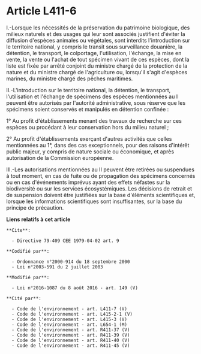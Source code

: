 # Article L411-6

I.-Lorsque les nécessités de la préservation du patrimoine biologique, des milieux naturels et des usages qui leur sont
associés justifient d'éviter la diffusion d'espèces animales ou végétales, sont interdits l'introduction sur le territoire
national, y compris le transit sous surveillance douanière, la détention, le transport, le colportage, l'utilisation,
l'échange, la mise en vente, la vente ou l'achat de tout spécimen vivant de ces espèces, dont la liste est fixée par arrêté
conjoint du ministre chargé de la protection de la nature et du ministre chargé de l'agriculture ou, lorsqu'il s'agit
d'espèces marines, du ministre chargé des pêches maritimes. 

II.-L'introduction sur le territoire national, la détention, le transport, l'utilisation et l'échange de spécimens des
espèces mentionnées au I peuvent être autorisés par l'autorité administrative, sous réserve que les spécimens soient
conservés et manipulés en détention confinée : 

1° Au profit d'établissements menant des travaux de recherche sur ces espèces ou procédant à leur conservation hors du milieu
naturel ; 

2° Au profit d'établissements exerçant d'autres activités que celles mentionnées au 1°, dans des cas exceptionnels, pour des
raisons d'intérêt public majeur, y compris de nature sociale ou économique, et après autorisation de la Commission
européenne. 

III.-Les autorisations mentionnées au II peuvent être retirées ou suspendues à tout moment, en cas de fuite ou de propagation
des spécimens concernés ou en cas d'événements imprévus ayant des effets néfastes sur la biodiversité ou sur les services
écosystémiques. Les décisions de retrait et de suspension doivent être justifiées sur la base d'éléments scientifiques et,
lorsque les informations scientifiques sont insuffisantes, sur la base du principe de précaution.

**Liens relatifs à cet article**

	**Cite**:

	  - Directive 79-409 CEE 1979-04-02 art. 9

	**Codifié par**:

	  - Ordonnance n°2000-914 du 18 septembre 2000
	  - Loi n°2003-591 du 2 juillet 2003

	**Modifié par**:

	  - Loi n°2016-1087 du 8 août 2016 - art. 149 (V)

	**Cité par**:

	  - Code de l'environnement - art. L411-7 (V)
	  - Code de l'environnement - art. L415-2-1 (V)
	  - Code de l'environnement - art. L415-3 (V)
	  - Code de l'environnement - art. L654-1 (M)
	  - Code de l'environnement - art. R411-37 (V)
	  - Code de l'environnement - art. R411-39 (V)
	  - Code de l'environnement - art. R411-40 (V)
	  - Code de l'environnement - art. R411-45 (V)
